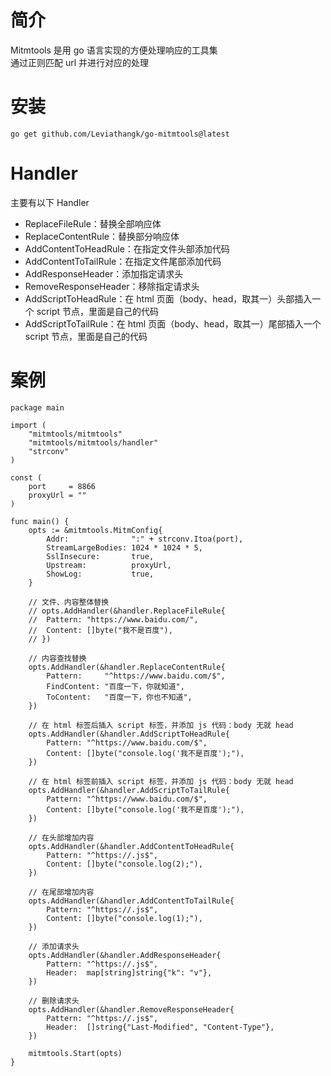 # 简介

Mitmtools 是用 go 语言实现的方便处理响应的工具集  
通过正则匹配 url 并进行对应的处理

# 安装

```
go get github.com/Leviathangk/go-mitmtools@latest
```

# Handler

主要有以下 Handler

- ReplaceFileRule：替换全部响应体
- ReplaceContentRule：替换部分响应体
- AddContentToHeadRule：在指定文件头部添加代码
- AddContentToTailRule：在指定文件尾部添加代码
- AddResponseHeader：添加指定请求头
- RemoveResponseHeader：移除指定请求头
- AddScriptToHeadRule：在 html 页面（body、head，取其一）头部插入一个 script 节点，里面是自己的代码
- AddScriptToTailRule：在 html 页面（body、head，取其一）尾部插入一个 script 节点，里面是自己的代码

# 案例

```
package main

import (
	"mitmtools/mitmtools"
	"mitmtools/mitmtools/handler"
	"strconv"
)

const (
	port     = 8866
	proxyUrl = ""
)

func main() {
	opts := &mitmtools.MitmConfig{
		Addr:              ":" + strconv.Itoa(port),
		StreamLargeBodies: 1024 * 1024 * 5,
		SslInsecure:       true,
		Upstream:          proxyUrl,
		ShowLog:           true,
	}

	// 文件、内容整体替换
	// opts.AddHandler(&handler.ReplaceFileRule{
	// 	Pattern: "https://www.baidu.com/",
	// 	Content: []byte("我不是百度"),
	// })

	// 内容查找替换
	opts.AddHandler(&handler.ReplaceContentRule{
		Pattern:     "^https://www.baidu.com/$",
		FindContent: "百度一下，你就知道",
		ToContent:   "百度一下，你也不知道",
	})

	// 在 html 标签后插入 script 标签，并添加 js 代码：body 无就 head
	opts.AddHandler(&handler.AddScriptToHeadRule{
		Pattern: "^https://www.baidu.com/$",
		Content: []byte("console.log('我不是百度');"),
	})

	// 在 html 标签前插入 script 标签，并添加 js 代码：body 无就 head
	opts.AddHandler(&handler.AddScriptToTailRule{
		Pattern: "^https://www.baidu.com/$",
		Content: []byte("console.log('我不是百度');"),
	})

	// 在头部增加内容
	opts.AddHandler(&handler.AddContentToHeadRule{
		Pattern: "^https://.js$",
		Content: []byte("console.log(2);"),
	})

	// 在尾部增加内容
	opts.AddHandler(&handler.AddContentToTailRule{
		Pattern: "^https://.js$",
		Content: []byte("console.log(1);"),
	})

	// 添加请求头
	opts.AddHandler(&handler.AddResponseHeader{
		Pattern: "^https://.js$",
		Header:  map[string]string{"k": "v"},
	})

	// 删除请求头
	opts.AddHandler(&handler.RemoveResponseHeader{
		Pattern: "^https://.js$",
		Header:  []string{"Last-Modified", "Content-Type"},
	})

	mitmtools.Start(opts)
}

```